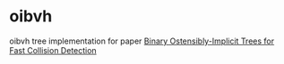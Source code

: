 # oibvh
oibvh tree implementation for paper [Binary Ostensibly-Implicit Trees for Fast Collision Detection](https://www.pure.ed.ac.uk/ws/files/142704991/Binary_Ostensibly_Implicit_CHITALU_DOA17022020_AFV.pdf)
